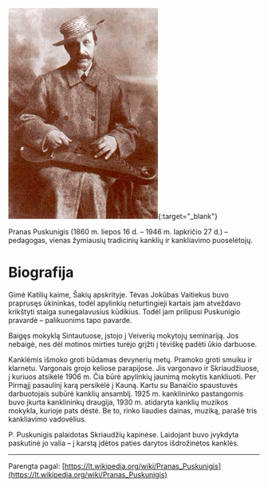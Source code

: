 


!["Pranas Puskunigis"](../img/posts/pranas-puskunigis.jpg){:target="_blank"}

Pranas Puskunigis (1860 m. liepos 16 d. – 1946 m. lapkričio 27 d.) – pedagogas, vienas žymiausių tradicinių kanklių ir kankliavimo puoselėtojų.

# Biografija
Gimė Katilių kaime, Šakių apskrityje. Tėvas Jokūbas Vaitiekus buvo praprusęs ūkininkas, todėl apylinkių neturtingieji kartais jam atveždavo krikštyti staiga sunegalavusius kūdikius. Todėl jam prilipusi Puskunigio pravardė – palikuonims tapo pavarde.

Baigęs mokyklą Sintautuose, įstojo į Veiverių mokytojų seminariją. Jos nebaigė, nes dėl motinos mirties turėjo grįžti į tėviškę padėti ūkio darbuose.

Kanklėmis išmoko groti būdamas devynerių metų. Pramoko groti smuiku ir klarnetu. Vargonais grojo keliose parapijose. Jis vargonavo ir Skriaudžiuose, į kuriuos atsikėlė 1906 m. Čia būrė apylinkių jaunimą mokytis kankliuoti. Per Pirmąjį pasaulinį karą persikėlė į Kauną. Kartu su Banaičio spaustuvės darbuotojais subūrė kanklių ansamblį. 1925 m. kanklininko pastangomis buvo įkurta kanklininkų draugija, 1930 m. atidaryta kanklių muzikos mokykla, kurioje pats dėstė. Be to, rinko liaudies dainas, muziką, parašė tris kankliavimo vadovėlius.

P. Puskunigis palaidotas Skriaudžių kapinėse. Laidojant buvo įvykdyta paskutinė jo valia – į karstą įdėtos paties darytos išdrožinėtos kanklės.

-------------
Parengta pagal: [https://lt.wikipedia.org/wiki/Pranas_Puskunigis](https://lt.wikipedia.org/wiki/Pranas_Puskunigis)

